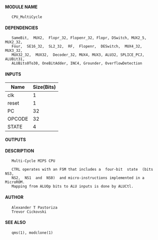 #### MODULE NAME
       CPU_MultiCycle

#### DEPENDENCIES
       SameBit,  MUX2,  Flopr_32, Flopenr_32, Flopr, DSwitch, MUX2_5, MUX2_32,
       Four,  SE16_32,  SL2_32,  RF,  Flopenr,  DESwitch,  MUX4_32,   MUX3_32,
       MUX32_32,  MUX32,  Decoder_32, MUX4, MUX3, ALU32, SPLICE_PCJ, ALUBit31,
       ALUBits0To30, OneBitAdder, INC4, Grounder, OverflowDetection

#### INPUTS
Name  | Size(Bits)
-------|------------
clk  |     1      
reset |     1
PC	|	32
OPCODE	|	32
STATE	|	4

#### OUTPUTS

#### DESCRIPTION
       Multi-Cycle MIPS CPU

       CTRL operates with an FSM that includes a  four-bit  state  (bits  NS3,
       NS2,  NS1  and  NS0)  and micro-instructions implemented in a MicroROM.
       Mapping from ALUOp bits to ALU inputs is done by ALUCtl.

#### AUTHOR
       Alexander T Pastoriza
       Trevor Cickovski

#### SEE ALSO
       qms(1), modclone(1)
